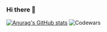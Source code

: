 ### Hi there 👋

[![Anurag's GitHub stats](https://github-readme-stats.vercel.app/api?username=fgokmenoglu)](https://github.com/anuraghazra/github-readme-stats)
![Codewars](https://github.r2v.ch/codewars?user=fgokmenoglu&name=true&top_languages=true&stroke=%23b362ff&theme=midnight_purple)

<!--
**fgokmenoglu/fgokmenoglu** is a ✨ _special_ ✨ repository because its `README.md` (this file) appears on your GitHub profile.

Here are some ideas to get you started:

- 🔭 I’m currently working on ...
- 🌱 I’m currently learning ...
- 👯 I’m looking to collaborate on ...
- 🤔 I’m looking for help with ...
- 💬 Ask me about ...
- 📫 How to reach me: ...
- 😄 Pronouns: ...
- ⚡ Fun fact: ...
-->
